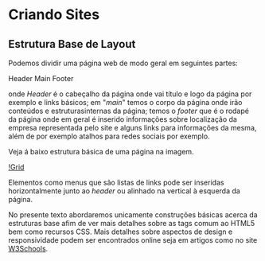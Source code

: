 # Criando Sites

## Estrutura Base de Layout

Podemos dividir uma página web de modo geral em seguintes partes:

Header
Main
Footer

onde *Header* é o cabeçalho da página onde vai título e logo da página por exemplo e links básicos; em "*main*"
temos o corpo da página onde irão conteúdos e estruturasinternas da página; temos o *footer* que é o rodapé da
página onde em geral é inserido informações sobre localização da empresa representada pelo site e alguns links 
para informações da mesma, além de por exemplo atalhos para redes sociais por exemplo.

Veja á baixo estrutura básica de uma página na imagem.

[!Grid](layoutbase.jpg)

Elementos como menus que são listas de links pode ser inseridas horizontalmente junto ao *header*
ou alinhado na vertical à esquerda da página.

No presente texto abordaremos unicamente construções básicas acerca da estruturas base afim de ver
mais detalhes sobre as tags comum ao HTML5 bem como recursos CSS. Mais detalhes sobre aspectos de design
e responsividade podem ser encontrados online seja em artigos como no site [W3Schools](https://www.w3schools.com/).
